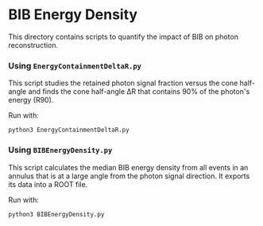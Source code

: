 # BIB Energy Density
This directory contains scripts to quantify the impact of BIB on photon reconstruction.

### Using `EnergyContainmentDeltaR.py`
This script studies the retained photon signal fraction versus the cone half-angle and finds the cone half-angle ∆R that contains 90% of the photon's energy (R90).

Run with:
```
python3 EnergyContainmentDeltaR.py
```

### Using `BIBEnergyDensity.py`
This script calculates the median BIB energy density from all events in an annulus that is at a large angle from the photon signal direction. It exports its data into a ROOT file.

Run with:
```
python3 BIBEnergyDensity.py
```